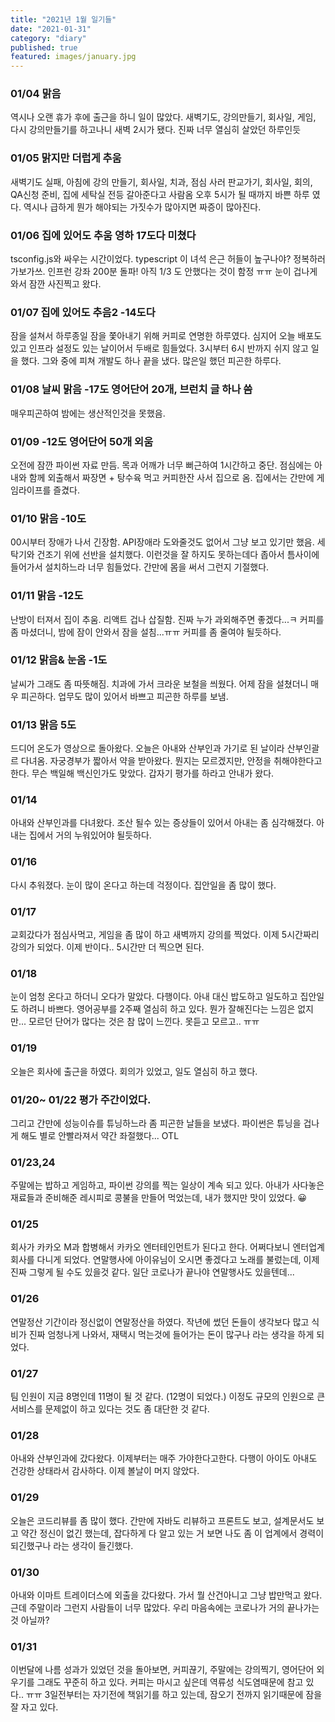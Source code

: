 ```yaml
---
title: "2021년 1월 일기들"
date: "2021-01-31"
category: "diary"
published: true
featured: images/january.jpg
---
```


### 01/04 맑음

역시나 오랜 휴가 후에 출근을 하니 일이 많았다.
새벽기도, 강의만들기, 회사일, 게임, 다시 강의만들기를 하고나니 새벽 2시가 됐다.
진짜 너무 열심히 살았던 하루인듯

### 01/05 맑지만 더럽게 추움

새벽기도 실패, 아침에 강의 만들기, 회사일, 치과, 점심 사러 판교가기, 회사일, 회의, QA신청 준비, 집에 세탁실 전등 갈아준다고 사람옴
오후 5시가 될 때까지 바쁜 하루 였다. 역시나 급하게 뭔가 해야되는 가짓수가 많아지면 짜증이 많아진다.

### 01/06 집에 있어도 추움 영하 17도다 미쳤다

tsconfig.js와 싸우는 시간이었다. typescript 이 녀석 은근 허들이 높구나야? 정복하러 가보가쓰. 인프런 강좌 200분 돌파! 아직 1/3 도 안했다는 것이 함정 ㅠㅠ 눈이 겁나게 와서 잠깐 사진찍고 왔다.

### 01/07 집에 있어도 추음2 -14도다

잠을 설쳐서 하루종일 잠을 쫓아내기 위해 커피로 연명한 하루였다. 심지어 오늘 배포도 있고 인프라 설정도 있는 날이어서 두배로 힘들었다. 3시부터 6시 반까지 쉬지 않고 일을 했다. 그와 중에 피쳐 개발도 하나 끝을 냈다. 많은일 했던 피곤한 하루다.

### 01/08 날씨 맑음 -17도 영어단어 20개, 브런치 글 하나 씀

매우피곤하여 밤에는 생산적인것을 못했음.

### 01/09 -12도 영어단어 50개 외움

오전에 잠깐 파이썬 자료 만듬. 목과 어깨가 너무 뻐근하여 1시간하고 중단. 점심에는 아내와 함께 외출해서 짜장면 + 탕수육 먹고 커피한잔 사서 집으로 옴. 집에서는 간만에 게임라이프를 즐겼다.

### 01/10 맑음 -10도

00시부터 장애가 나서 긴장함. API장애라 도와줄것도 없어서 그냥 보고 있기만 했음. 세탁기와 건조기 위에 선반을 설치했다. 이런것을 잘 하지도 못하는데다 좁아서 틈사이에 들어가서 설치하느라 너무 힘들었다. 간만에 몸을 써서 그런지 기절했다.

### 01/11 맑음 -12도

난방이 터져서 집이 추움. 리액트 겁나 삽질함. 진짜 누가 과외해주면 좋겠다...ㅋ
커피를 좀 마셨더니, 밤에 잠이 안와서 잠을 설침...ㅠㅠ 커피를 좀 줄여야 될듯하다.

### 01/12 맑음& 눈옴 -1도

날씨가 그래도 좀 따뜻해짐. 치과에 가서 크라운 보철을 씌웠다. 어제 잠을 설쳤더니 매우 피곤하다. 업무도 많이 있어서 바쁘고 피곤한 하루를 보냄.

### 01/13 맑음 5도

드디어 온도가 영상으로 돌아왔다. 오늘은 아내와 산부인과 가기로 된 날이라 산부인괄르 다녀옴. 자궁경부가 짧아서 약을 받아왔다. 뭔지는 모르겠지만, 안정을 취해야한다고 한다. 무슨 백일해 백신인가도 맞았다. 갑자기 평가를 하라고 안내가 왔다.

### 01/14

아내와 산부인과를 다녀왔다. 조산 될수 있는 증상들이 있어서 아내는 좀 심각해졌다. 아내는 집에서 거의 누워있어야 될듯하다.

### 01/16

다시 추워졌다. 눈이 많이 온다고 하는데 걱정이다. 집안일을 좀 많이 했다.

### 01/17

교회갔다가 점심사먹고, 게임을 좀 많이 하고 새벽까지 강의를 찍었다. 이제 5시간짜리 강의가 되었다. 이제 반이다.. 5시간만 더 찍으면 된다.

### 01/18

눈이 엄청 온다고 하더니 오다가 말았다. 다행이다. 아내 대신 밥도하고 일도하고 집안일도 하려니 바쁘다. 영어공부를 2주째 열심히 하고 있다. 뭔가 잘해진다는 느낌은 없지만... 모르던 단어가 많다는 것은 참 많이 느낀다. 못듣고 모르고.. ㅠㅠ

### 01/19

오늘은 회사에 출근을 하였다. 회의가 있었고, 일도 열심히 하고 했다.

### 01/20~ 01/22 평가 주간이었다.

그리고 간만에 성능이슈를 튜닝하느라 좀 피곤한 날들을 보냈다. 파이썬은 튜닝을 겁나게 해도 별로 안빨라져서 약간 좌절했다... OTL

### 01/23,24

주말에는 밥하고 게임하고, 파이썬 강의를 찍는 일상이 계속 되고 있다. 아내가 사다놓은 재료들과 준비해준 레시피로 콩불을 만들어 먹었는데, 내가 했지만 맛이 있었다. 😀

### 01/25

회사가 카카오 M과 합병해서 카카오 엔터테인먼트가 된다고 한다. 어쩌다보니 엔터업계 회사를 다니게 되었다. 연말행사에 아이유님이 오시면 좋겠다고 노래를 불렀는데, 이제 진짜 그렇게 될 수도 있을것 같다. 일단 코로나가 끝나야 연말행사도 있을텐데...

### 01/26

연말정산 기간이라 정신없이 연말정산을 하였다. 작년에 썼던 돈들이 생각보다 많고 식비가 진짜 엄청나게 나와서, 재택시 먹는것에 들어가는 돈이 많구나 라는 생각을 하게 되었다.

### 01/27

팀 인원이 지금 8명인데 11명이 될 것 같다. (12명이 되었다.) 이정도 규모의 인원으로 큰서비스를 문제없이 하고 있다는 것도 좀 대단한 것 같다.

### 01/28

아내와 산부인과에 갔다왔다. 이제부터는 매주 가야한다고한다. 다행이 아이도 아내도 건강한 상태라서 감사하다. 이제 볼날이 머지 않았다.

### 01/29

오늘은 코드리뷰를 좀 많이 했다. 간만에 자바도 리뷰하고 프론트도 보고, 설계문서도 보고 약간 정신이 없긴 했는데,
잡다하게 다 알고 있는 거 보면 나도 좀 이 업계에서 경력이 되긴했구나 라는 생각이 들긴했다.

### 01/30

아내와 이마트 트레이더스에 외출을 갔다왔다. 가서 뭘 산건아니고 그냥 밥만먹고 왔다. 근데 주말이라 그런지 사람들이 너무 많았다. 우리 마음속에는 코로나가 거의 끝나가는 것 아닐까?

### 01/31

이번달에 나름 성과가 있었던 것을 돌아보면, 커피끊기, 주말에는 강의찍기, 영어단어 외우기를 그래도 꾸준히 하고 있다. 커피는 마시고 싶은데 역류성 식도염때문에 참고 있다.. ㅠㅠ 3일전부터는 자기전에 책읽기를 하고 있는데, 잠오기 전까지 읽기때문에 잠을 잘 자고 있다.
